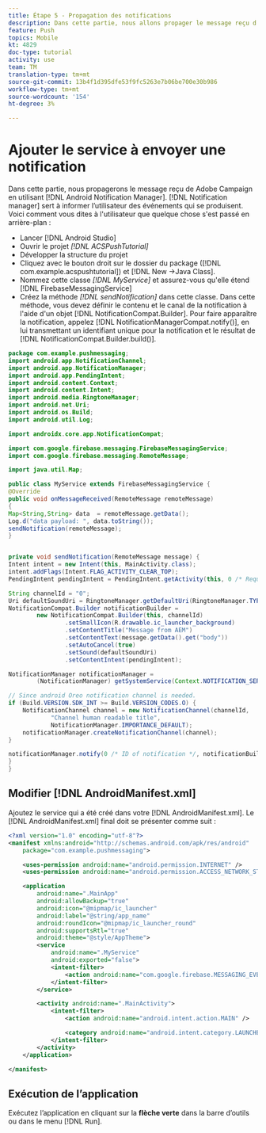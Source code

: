 ```yaml
---
title: Étape 5 - Propagation des notifications
description: Dans cette partie, nous allons propager le message reçu d'Adobe Campaign à l'aide d'Android Notification Manager.Firebase
feature: Push
topics: Mobile
kt: 4829
doc-type: tutorial
activity: use
team: TM
translation-type: tm+mt
source-git-commit: 13b4f1d395dfe53f9fc5263e7b06be700e30b986
workflow-type: tm+mt
source-wordcount: '154'
ht-degree: 3%

---
```


# Ajouter le service à envoyer une notification

Dans cette partie, nous propagerons le message reçu de Adobe Campaign en utilisant [!DNL Android Notification Manager]. [!DNL Notification manager] sert à informer l’utilisateur des événements qui se produisent.
Voici comment vous dites à l&#39;utilisateur que quelque chose s&#39;est passé en arrière-plan :

* Lancer [!DNL Android Studio]
* Ouvrir le projet *[!DNL ACSPushTutorial]*
* Développer la structure du projet
* Cliquez avec le bouton droit sur le dossier du package ([!DNL com.example.acspushtutorial]) et [!DNL New ->Java Class].
* Nommez cette classe *[!DNL MyService]* et assurez-vous qu&#39;elle étend [!DNL FirebaseMessagingService]
* Créez la méthode *[!DNL sendNotification]* dans cette classe. Dans cette méthode, vous devez définir le contenu et le canal de la notification à l&#39;aide d&#39;un objet [!DNL NotificationCompat.Builder]. Pour faire apparaître la notification, appelez [!DNL NotificationManagerCompat.notify()], en lui transmettant un identifiant unique pour la notification et le résultat de [!DNL NotificationCompat.Builder.build()].

<!--
Removed `{.line-numbers}` below
-->

```java
package com.example.pushmessaging;
import android.app.NotificationChannel;
import android.app.NotificationManager;
import android.app.PendingIntent;
import android.content.Context;
import android.content.Intent;
import android.media.RingtoneManager;
import android.net.Uri;
import android.os.Build;
import android.util.Log;

import androidx.core.app.NotificationCompat;

import com.google.firebase.messaging.FirebaseMessagingService;
import com.google.firebase.messaging.RemoteMessage;

import java.util.Map;

public class MyService extends FirebaseMessagingService {
@Override
public void onMessageReceived(RemoteMessage remoteMessage)
{
Map<String,String> data  = remoteMessage.getData();
Log.d("data payload: ", data.toString());
sendNotification(remoteMessage);
}


private void sendNotification(RemoteMessage message) {
Intent intent = new Intent(this, MainActivity.class);
intent.addFlags(Intent.FLAG_ACTIVITY_CLEAR_TOP);
PendingIntent pendingIntent = PendingIntent.getActivity(this, 0 /* Request code */, intent, PendingIntent.FLAG_ONE_SHOT);

String channelId = "0";
Uri defaultSoundUri = RingtoneManager.getDefaultUri(RingtoneManager.TYPE_NOTIFICATION);
NotificationCompat.Builder notificationBuilder =
        new NotificationCompat.Builder(this, channelId)
                .setSmallIcon(R.drawable.ic_launcher_background)
                .setContentTitle("Message from AEM")
                .setContentText(message.getData().get("body"))
                .setAutoCancel(true)
                .setSound(defaultSoundUri)
                .setContentIntent(pendingIntent);

NotificationManager notificationManager =
        (NotificationManager) getSystemService(Context.NOTIFICATION_SERVICE);

// Since android Oreo notification channel is needed.
if (Build.VERSION.SDK_INT >= Build.VERSION_CODES.O) {
    NotificationChannel channel = new NotificationChannel(channelId,
            "Channel human readable title",
            NotificationManager.IMPORTANCE_DEFAULT);
    notificationManager.createNotificationChannel(channel);
}

notificationManager.notify(0 /* ID of notification */, notificationBuilder.build());
}
}
```

## Modifier [!DNL AndroidManifest.xml]

Ajoutez le service qui a été créé dans votre [!DNL AndroidManifest.xml]. Le [!DNL AndroidManifest.xml] final doit se présenter comme suit :

<!--
Removed `{.line-numbers}` below
-->

```xml
<?xml version="1.0" encoding="utf-8"?>
<manifest xmlns:android="http://schemas.android.com/apk/res/android"
    package="com.example.pushmessaging">

    <uses-permission android:name="android.permission.INTERNET" />
    <uses-permission android:name="android.permission.ACCESS_NETWORK_STATE" />

    <application
        android:name=".MainApp"
        android:allowBackup="true"
        android:icon="@mipmap/ic_launcher"
        android:label="@string/app_name"
        android:roundIcon="@mipmap/ic_launcher_round"
        android:supportsRtl="true"
        android:theme="@style/AppTheme">
        <service
            android:name=".MyService"
            android:exported="false">
            <intent-filter>
                <action android:name="com.google.firebase.MESSAGING_EVENT" />
            </intent-filter>
        </service>

        <activity android:name=".MainActivity">
            <intent-filter>
                <action android:name="android.intent.action.MAIN" />

                <category android:name="android.intent.category.LAUNCHER" />
            </intent-filter>
        </activity>
    </application>

</manifest>
```

## Exécution de l’application

Exécutez l’application en cliquant sur la **flèche verte** dans la barre d’outils ou dans le menu [!DNL Run].
